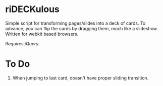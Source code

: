 # riDECKulous

Simple script for transforming pages/slides into a deck of cards.  To advance, you can flip the cards by dragging them, much like a slideshow.  Written for webkit based browsers.

*Requires jQuery.*


To Do
=====

1.  When jumping to last card, doesn't have proper sliding transition.